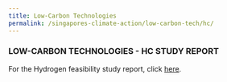 ```yaml
---
title: Low-Carbon Technologies
permalink: /singapores-climate-action/low-carbon-tech/hc/
---
```

### LOW-CARBON TECHNOLOGIES - HC STUDY REPORT

For the Hydrogen feasibility study report, click [here](https://go.gov.sg/studyofhydrogenimportsanddownstreamapplicationsforsingapore).